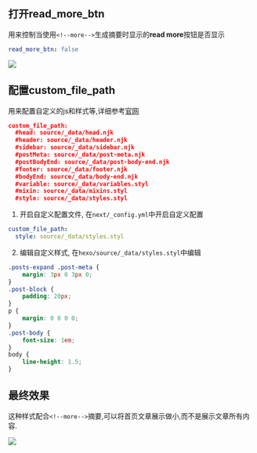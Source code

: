 
## 打开read_more_btn
用来控制当使用`<!--more-->`生成摘要时显示的**read more**按钮是否显示

```yml
read_more_btn: false
```

![](./hexo_next查看更多功能/1.png)


## 配置custom_file_path
用来配置自定义的js和样式等,详细参考[官网](https://theme-next.js.org/docs/advanced-settings/custom-files.html)
```json
custom_file_path:
  #head: source/_data/head.njk
  #header: source/_data/header.njk
  #sidebar: source/_data/sidebar.njk
  #postMeta: source/_data/post-meta.njk
  #postBodyEnd: source/_data/post-body-end.njk
  #footer: source/_data/footer.njk
  #bodyEnd: source/_data/body-end.njk
  #variable: source/_data/variables.styl
  #mixin: source/_data/mixins.styl
  #style: source/_data/styles.styl
```

1. 开启自定义配置文件, 在`next/_config.yml`中开启自定义配置

  ```yml
  custom_file_path:
    style: source/_data/styles.styl
  ```

2. 编辑自定义样式, 在`hexo/source/_data/styles.styl`中编辑

  ```css
  .posts-expand .post-meta {
      margin: 3px 0 3px 0;
  }
  .post-block {
      padding: 20px;
  }
  p {
      margin: 0 0 0 0;
  }
  .post-body {
      font-size: 1em;
  }
  body {
      line-height: 1.5;
  }
  ```

## 最终效果
这种样式配合`<!--more-->`摘要,可以将首页文章展示做小,而不是展示文章所有内容.

![](./hexo_next查看更多功能/2.png)

